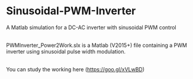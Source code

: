 # Sinusoidal-PWM-Inverter
A Matlab simulation for a DC-AC inverter with sinusoidal PWM control <br><br>

PWMInverter_Power2Work.slx is a Matlab (V2015+) file containing a PWM inverter using sinusoidal pulse width modulation. <br><br>

You can study the working here (https://goo.gl/xVLwBD)
